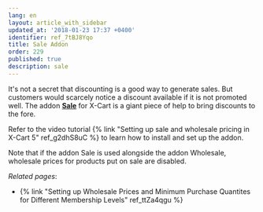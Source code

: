 ```yaml
---
lang: en
layout: article_with_sidebar
updated_at: '2018-01-23 17:37 +0400'
identifier: ref_7tBJ8Yqo
title: Sale Addon
order: 229
published: true
description: sale
---
```

It's not a secret that discounting is a good way to generate sales. But customers would scarcely notice a discount available if it is not promoted well. The addon [**Sale**](https://market.x-cart.com/addons/sale.html) for X-Cart is a giant piece of help to bring discounts to the fore. 

Refer to the video tutorial {% link "Setting up sale and wholesale pricing in X-Cart 5" ref_g2dhS8uC %} to learn how to install and set up the addon.

Note that if the addon Sale is used alongside the addon Wholesale, wholesale prices for products put on sale are disabled.

_Related pages_:
* {% link "Setting up Wholesale Prices and Minimum Purchase Quantites for Different Membership Levels" ref_ttZa4qgu %}
